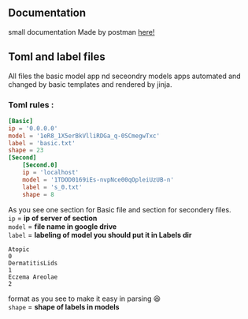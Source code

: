 ## Documentation 
small documentation Made by postman [here!](documentation)

## Toml and label files 
All files the basic model app nd seceondry models apps automated and changed by basic templates and rendered by jinja.

### Toml rules :

```toml
[Basic]
ip = '0.0.0.0'
model = '1eR8_1X5erBkVlliRDGa_q-0SCmegwTxc'
label = 'basic.txt'
shape = 23
[Second]
    [Second.0]
    ip = 'localhost'
    model = '1TDOD0169iEs-nvpNce00qOpleiUzUB-n'
    label = 's_0.txt'
    shape = 8
```
As you see one section for Basic file and section for secondery files.<br>
`ip` = __ip of server of section__<br>
`model` =  __file name in google drive__<br>
`label` = __labeling of model you should put it in Labels dir__<br> 
```text
Atopic
0
DermatitisLids
1
Eczema Areolae
2
```
format as you see to make it easy in parsing :satisfied:<br>
`shape` = __shape of labels in models__